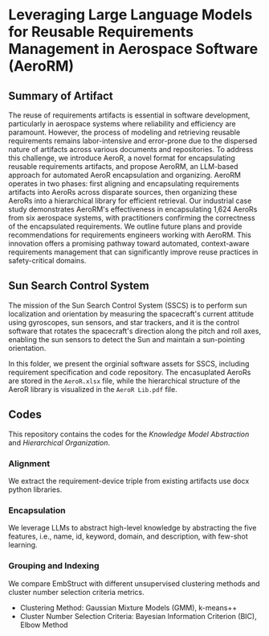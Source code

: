# Leveraging Large Language Models for Reusable Requirements Management in Aerospace Software (AeroRM)

## Summary of Artifact
The reuse of requirements artifacts is essential in software development, particularly in aerospace systems where reliability and efficiency are paramount. However, the process of modeling and retrieving reusable requirements remains labor-intensive and error-prone due to the dispersed nature of artifacts across various documents and repositories. To address this challenge, we introduce AeroR, a novel format for encapsulating reusable requirements artifacts, and propose AeroRM, an LLM-based approach for automated AeroR encapsulation and organizing. AeroRM operates in two phases: first aligning and encapsulating requirements artifacts into AeroRs across disparate sources, then organizing these AeroRs into a hierarchical library for efficient retrieval. Our industrial case study demonstrates AeroRM's effectiveness in encapsulating 1,624 AeroRs from six aerospace systems, with practitioners confirming the correctness of the encapsulated requirements. We outline future plans and provide recommendations for requirements engineers working with AeroRM. This innovation offers a promising pathway toward automated, context-aware requirements management that can significantly improve reuse practices in safety-critical domains.

## Sun Search Control System
The mission of the Sun Search Control System (SSCS) is to perform sun localization and orientation by measuring the spacecraft's current attitude using gyroscopes, sun sensors, and star trackers, and it is the control software that rotates the spacecraft's direction along the pitch and roll axes, enabling the sun sensors to detect the Sun and maintain a sun-pointing orientation.

In this folder, we present the orginial software assets for SSCS, including requirement specification and code repository. The encasuplated AeroRs are stored in the `AeroR.xlsx` file, while the hierarchical structure of the AeroR library is visualized in the `AeroR Lib.pdf` file.

## Codes
This repository contains the codes for the *Knowledge Model Abstraction* and *Hierarchical Organization*.

### Alignment
We extract the requirement-device triple from existing artifacts use docx python libraries.

### Encapsulation
We leverage LLMs to abstract high-level knowledge by abstracting the five features, i.e., name, id, keyword, domain, and description, with few-shot learning.

### Grouping and Indexing
We compare EmbStruct with different unsupervised clustering methods and cluster number selection criteria metrics. 
- Clustering Method: Gaussian Mixture Models (GMM), k-means++
- Cluster Number Selection Criteria: Bayesian Information Criterion (BIC), Elbow Method